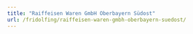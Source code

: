 ```yaml
---
title: "Raiffeisen Waren GmbH Oberbayern Südost"
url: /fridolfing/raiffeisen-waren-gmbh-oberbayern-suedost/
---
```

